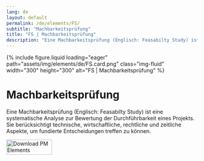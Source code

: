```yaml
---
lang: de
layout: default
permalink: /de/elements/FS/
subtitle: "Machbarkeitsprüfung"
title: "FS | Machbarkeitsprüfung"
description: "Eine Machbarkeitsprüfung (Englisch: Feasabilty Study) ist eine systematische Analyse zur Bewertung der Durchführbarkeit eines Projekts. Sie berücksichtigt technische, wirtschaftliche, rechtliche und zeitliche Aspekte, um fundierte Entscheidungen treffen zu können."
---
```


{% include figure.liquid loading="eager" path="assets/img/elements/de/FS.card.png" class="img-fluid" width="300" height="300" alt="FS | Machbarkeitsprüfung" %}

# Machbarkeitsprüfung

Eine Machbarkeitsprüfung (Englisch: Feasabilty Study) ist eine systematische Analyse zur Bewertung der Durchführbarkeit eines Projekts. Sie berücksichtigt technische, wirtschaftliche, rechtliche und zeitliche Aspekte, um fundierte Entscheidungen treffen zu können.

<a href="https://apps.apple.com/app/apple-store/id6738084498?pt=127441684&ct=website&mt=8">
  <img src="{{ "assets/img/en/appstore.png" | relative_url }}" width="120" height="40" alt="Download PM Elements">
</a>
